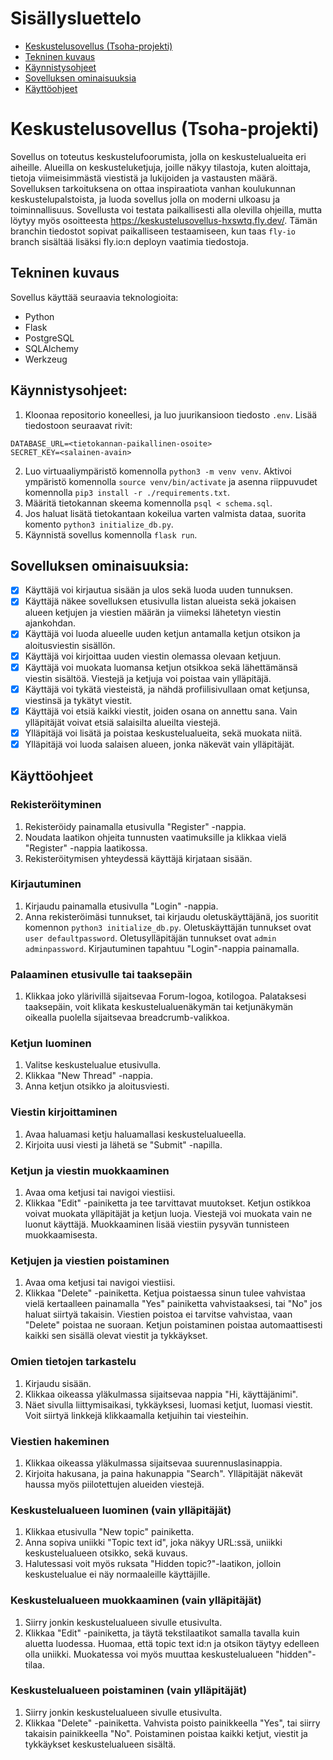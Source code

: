 # Sisällysluettelo
- [Keskustelusovellus (Tsoha-projekti)](#keskustelusovellus-tsoha-projekti)
- [Tekninen kuvaus](#tekninen-kuvaus)
- [Käynnistysohjeet](#käynnistysohjeet)
- [Sovelluksen ominaisuuksia](#sovelluksen-ominaisuuksia)
- [Käyttöohjeet](#käyttöohjeet)

# Keskustelusovellus (Tsoha-projekti)

Sovellus on toteutus keskustelufoorumista, jolla on keskustelualueita eri aiheille. Alueilla on keskusteluketjuja, joille näkyy tilastoja, kuten aloittaja, tietoja viimeisimmästä viestistä ja lukijoiden ja vastausten määrä. Sovelluksen tarkoituksena on ottaa inspiraatiota vanhan koulukunnan keskustelupalstoista, ja luoda sovellus jolla on moderni ulkoasu ja toiminnallisuus. Sovellusta voi testata paikallisesti alla olevilla ohjeilla, mutta löytyy myös osoitteesta https://keskustelusovellus-hxswtq.fly.dev/. Tämän branchin tiedostot sopivat paikalliseen testaamiseen, kun taas `fly-io` branch sisältää lisäksi fly.io:n deployn vaatimia tiedostoja.

## Tekninen kuvaus

Sovellus käyttää seuraavia teknologioita:
- Python
- Flask
- PostgreSQL
- SQLAlchemy
- Werkzeug

## Käynnistysohjeet:

1. Kloonaa repositorio koneellesi, ja luo juurikansioon tiedosto `.env`. Lisää tiedostoon seuraavat rivit:
```
DATABASE_URL=<tietokannan-paikallinen-osoite>
SECRET_KEY=<salainen-avain>
```
2. Luo virtuaaliympäristö komennolla `python3 -m venv venv`. Aktivoi ympäristö komennolla `source venv/bin/activate` ja asenna riippuvudet komennolla `pip3 install -r ./requirements.txt`.
3. Määritä tietokannan skeema komennolla `psql < schema.sql`.
4. Jos haluat lisätä tietokantaan kokeilua varten valmista dataa, suorita komento `python3 initialize_db.py`.
5. Käynnistä sovellus komennolla `flask run`.

## Sovelluksen ominaisuuksia:

 - [x] Käyttäjä voi kirjautua sisään ja ulos sekä luoda uuden tunnuksen.
 - [x] Käyttäjä näkee sovelluksen etusivulla listan alueista sekä jokaisen alueen ketjujen ja viestien määrän ja viimeksi lähetetyn viestin ajankohdan.
 - [x] Käyttäjä voi luoda alueelle uuden ketjun antamalla ketjun otsikon ja aloitusviestin sisällön.
 - [x] Käyttäjä voi kirjoittaa uuden viestin olemassa olevaan ketjuun.
 - [x] Käyttäjä voi muokata luomansa ketjun otsikkoa sekä lähettämänsä viestin sisältöä. Viestejä ja ketjuja voi poistaa vain ylläpitäjä.
 - [x] Käyttäjä voi tykätä viesteistä, ja nähdä profiilisivullaan omat ketjunsa, viestinsä ja tykätyt viestit.
 - [x] Käyttäjä voi etsiä kaikki viestit, joiden osana on annettu sana. Vain ylläpitäjät voivat etsiä salaisilta alueilta viestejä.
 - [x] Ylläpitäjä voi lisätä ja poistaa keskustelualueita, sekä muokata niitä.
 - [x] Ylläpitäjä voi luoda salaisen alueen, jonka näkevät vain ylläpitäjät.

## Käyttöohjeet

### Rekisteröityminen
1. Rekisteröidy painamalla etusivulla "Register" -nappia.
2. Noudata laatikon ohjeita tunnusten vaatimuksille ja klikkaa vielä "Register" -nappia laatikossa.
3. Rekisteröitymisen yhteydessä käyttäjä kirjataan sisään.

### Kirjautuminen
1. Kirjaudu painamalla etusivulla "Login" -nappia.
2. Anna rekisteröimäsi tunnukset, tai kirjaudu oletuskäyttäjänä, jos suoritit komennon `python3 initialize_db.py`. Oletuskäyttäjän tunnukset ovat `user defaultpassword`. Oletusylläpitäjän tunnukset ovat `admin adminpassword`. Kirjautuminen tapahtuu "Login"-nappia painamalla.

### Palaaminen etusivulle tai taaksepäin
1. Klikkaa joko ylärivillä sijaitsevaa Forum-logoa, kotilogoa. Palataksesi taaksepäin, voit klikata keskustelualuenäkymän tai ketjunäkymän oikealla puolella sijaitsevaa breadcrumb-valikkoa.

### Ketjun luominen
1. Valitse keskustelualue etusivulla.
2. Klikkaa "New Thread" -nappia.
3. Anna ketjun otsikko ja aloitusviesti.

### Viestin kirjoittaminen
1. Avaa haluamasi ketju haluamallasi keskustelualueella.
2. Kirjoita uusi viesti ja lähetä se "Submit" -napilla.

### Ketjun ja viestin muokkaaminen
1. Avaa oma ketjusi tai navigoi viestiisi.
2. Klikkaa "Edit" -painiketta ja tee tarvittavat muutokset. Ketjun ostikkoa voivat muokata ylläpitäjät ja ketjun luoja. Viestejä voi muokata vain ne luonut käyttäjä. Muokkaaminen lisää viestiin pysyvän tunnisteen muokkaamisesta.

### Ketjujen ja viestien poistaminen
1. Avaa oma ketjusi tai navigoi viestiisi.
2. Klikkaa "Delete" -painiketta. Ketjua poistaessa sinun tulee vahvistaa vielä kertaalleen painamalla "Yes" painiketta vahvistaaksesi, tai "No" jos haluat siirtyä takaisin. Viestien poistoa ei tarvitse vahvistaa, vaan "Delete" poistaa ne suoraan. Ketjun poistaminen poistaa automaattisesti kaikki sen sisällä olevat viestit ja tykkäykset.

### Omien tietojen tarkastelu
1. Kirjaudu sisään.
2. Klikkaa oikeassa yläkulmassa sijaitsevaa nappia "Hi, käyttäjänimi".
3. Näet sivulla liittymisaikasi, tykkäyksesi, luomasi ketjut, luomasi viestit. Voit siirtyä linkkejä klikkaamalla ketjuihin tai viesteihin.

### Viestien hakeminen
1. Klikkaa oikeassa yläkulmassa sijaitsevaa suurennuslasinappia.
2. Kirjoita hakusana, ja paina hakunappia "Search". Ylläpitäjät näkevät haussa myös piilotettujen alueiden viestejä.

### Keskustelualueen luominen (vain ylläpitäjät)
1. Klikkaa etusivulla "New topic" painiketta.
2. Anna sopiva uniikki "Topic text id", joka näkyy URL:ssä, uniikki keskustelualueen otsikko, sekä kuvaus.
3. Halutessasi voit myös ruksata "Hidden topic?"-laatikon, jolloin keskustelualue ei näy normaaleille käyttäjille.

### Keskustelualueen muokkaaminen (vain ylläpitäjät)
1. Siirry jonkin keskustelualueen sivulle etusivulta.
2. Klikkaa "Edit" -painiketta, ja täytä tekstilaatikot samalla tavalla kuin aluetta luodessa. Huomaa, että topic text id:n ja otsikon täytyy edelleen olla uniikki. Muokatessa voi myös muuttaa keskustelualueen "hidden"-tilaa.

### Keskustelualueen poistaminen (vain ylläpitäjät)
1. Siirry jonkin keskustelualueen sivulle etusivulta.
2. Klikkaa "Delete" -painiketta. Vahvista poisto painikkeella "Yes", tai siirry takaisin painikkeella "No". Poistaminen poistaa kaikki ketjut, viestit ja tykkäykset keskustelualueen sisältä.